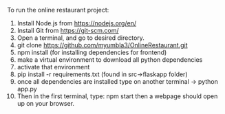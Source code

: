 To run the online restaurant project:

1. Install Node.js from https://nodejs.org/en/
2. Install Git from https://git-scm.com/
3. Open a terminal, and go to desired directory.
4. git clone https://github.com/myumbla3/OnlineRestaurant.git
3. npm install (for installing dependencies for frontend)
4. make a virtual environment to download all python dependencies
5. activate that environment
6. pip install -r requirements.txt (found in src->flaskapp folder)
7. once all dependencies are installed type on another terminal
  -> python app.py
8. Then in the first terminal, type: npm start
    then a webpage should open up on your browser.
